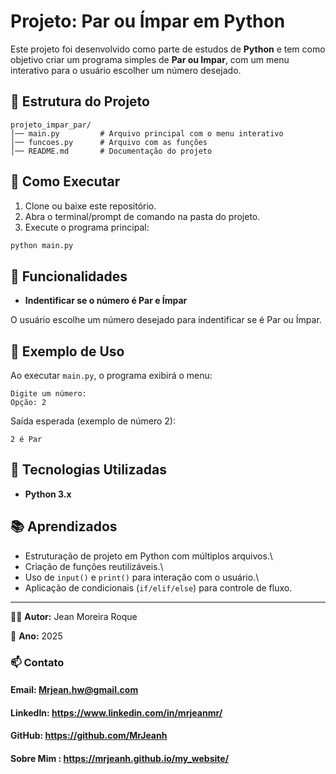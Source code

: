 # Projeto: Par ou Ímpar em Python

Este projeto foi desenvolvido como parte de estudos de **Python** e tem
como objetivo criar um programa simples de **Par ou Impar**, com um menu interativo para o usuário escolher um número desejado.

## 📂 Estrutura do Projeto

    projeto_impar_par/
    │── main.py         # Arquivo principal com o menu interativo
    │── funcoes.py      # Arquivo com as funções
    │── README.md       # Documentação do projeto

## 🚀 Como Executar

1.  Clone ou baixe este repositório.
2.  Abra o terminal/prompt de comando na pasta do projeto.
3.  Execute o programa principal:

```bash
python main.py
```

## 📌 Funcionalidades

- **Indentificar se o número é Par e Ímpar**

O usuário escolhe um número desejado para indentificar se é Par ou Ímpar.

## 📖 Exemplo de Uso

Ao executar `main.py`, o programa exibirá o menu:

    Digite um número:
    Opção: 2

Saída esperada (exemplo de número 2):

    2 é Par

## 🔧 Tecnologias Utilizadas

- **Python 3.x**

## 📚 Aprendizados

- Estruturação de projeto em Python com múltiplos arquivos.\
- Criação de funções reutilizáveis.\
- Uso de `input()` e `print()` para interação com o usuário.\
- Aplicação de condicionais (`if/elif/else`) para controle de fluxo.

---

👨‍💻 **Autor:** Jean Moreira Roque

📅 **Ano:** 2025

### 📫 Contato

#### Email: Mrjean.hw@gmail.com

#### LinkedIn: https://www.linkedin.com/in/mrjeanmr/

#### GitHub: https://github.com/MrJeanh

#### Sobre Mim : https://mrjeanh.github.io/my_website/

